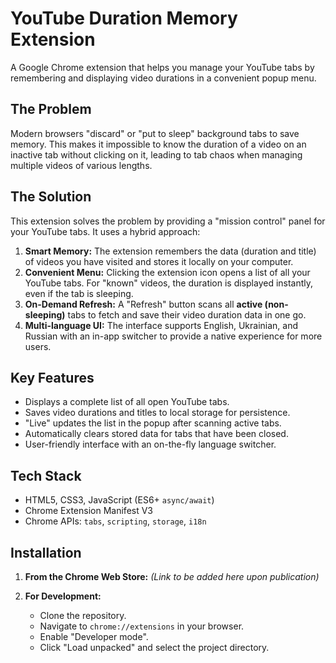 # YouTube Duration Memory Extension

A Google Chrome extension that helps you manage your YouTube tabs by remembering and displaying video durations in a convenient popup menu.

## The Problem
Modern browsers "discard" or "put to sleep" background tabs to save memory. This makes it impossible to know the duration of a video on an inactive tab without clicking on it, leading to tab chaos when managing multiple videos of various lengths.

## The Solution
This extension solves the problem by providing a "mission control" panel for your YouTube tabs. It uses a hybrid approach:

1.  **Smart Memory:** The extension remembers the data (duration and title) of videos you have visited and stores it locally on your computer.
2.  **Convenient Menu:** Clicking the extension icon opens a list of all your YouTube tabs. For "known" videos, the duration is displayed instantly, even if the tab is sleeping.
3.  **On-Demand Refresh:** A "Refresh" button scans all **active (non-sleeping)** tabs to fetch and save their video duration data in one go.
4.  **Multi-language UI:** The interface supports English, Ukrainian, and Russian with an in-app switcher to provide a native experience for more users.

## Key Features
- Displays a complete list of all open YouTube tabs.
- Saves video durations and titles to local storage for persistence.
- "Live" updates the list in the popup after scanning active tabs.
- Automatically clears stored data for tabs that have been closed.
- User-friendly interface with an on-the-fly language switcher.

## Tech Stack
- HTML5, CSS3, JavaScript (ES6+ `async/await`)
- Chrome Extension Manifest V3
- Chrome APIs: `tabs`, `scripting`, `storage`, `i18n`

## Installation

1.  **From the Chrome Web Store:**
    *(Link to be added here upon publication)*

2.  **For Development:**
    - Clone the repository.
    - Navigate to `chrome://extensions` in your browser.
    - Enable "Developer mode".
    - Click "Load unpacked" and select the project directory.
